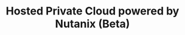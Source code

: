 ---
title: 'Hosted Private Cloud powered by Nutanix (Beta)'
slug: nutanix
excerpt: 'Découvrez comment utiliser votre cluster Nutanix'
sections: "Premiers pas, Réseau et sécurité, Utilisation avancée"
order: 03
---